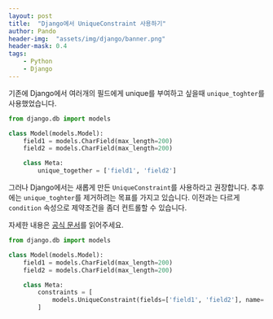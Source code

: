 ```yaml
---
layout: post
title:  "Django에서 UniqueConstraint 사용하기"
author: Pando
header-img:  "assets/img/django/banner.png"
header-mask: 0.4
tags: 
    - Python 
    - Django
---
```


기존에 Django에서 여러개의 필드에게 unique를 부여하고 싶을때 `unique_toghter`를 사용했었습니다.

```python
from django.db import models

class Model(models.Model):
    field1 = models.CharField(max_length=200)
    field2 = models.CharField(max_length=200)

    class Meta:
        unique_together = ['field1', 'field2']
```

그러나 Django에서는 새롭게 만든 `UniqueConstraint`를 사용하라고 권장합니다.
추후에는 `unique_toghter`를 제거하려는 목표를 가지고 있습니다.
이전과는 다르게 `condition` 속성으로 제약조건을 좀더 컨트롤할 수 있습니다.

자세한 내용은 [공식 문서](https://docs.djangoproject.com/en/3.2/ref/models/constraints/#django.db.models.UniqueConstraint)를 읽어주세요.

```python
from django.db import models

class Model(models.Model):
    field1 = models.CharField(max_length=200)
    field2 = models.CharField(max_length=200)

    class Meta:
        constraints = [
            models.UniqueConstraint(fields=['field1', 'field2'], name='please_write_down_the_name_of_the_constraint'),
        ]
```